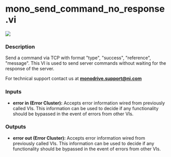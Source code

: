 # mono_send_command_no_response.vi

<p class="img_container">
<img class="lg_img" src="../mono_send_command_no_response.png"/>
</p>

### Description

Send a command via TCP with format "type", "success", "reference", "message". This VI is used to send server commands without waiting for the response of the server.

For technical support contact us at <b>monodrive.support@ni.com</b> 

### Inputs

- **error in (Error Cluster):** Accepts error information wired from previously called VIs. This information can be used to decide if any functionality should be bypassed in the event of errors from other VIs. 

### Outputs

- **error out (Error Cluster):** Accepts error information wired from previously called VIs. This information can be used to decide if any functionality should be bypassed in the event of errors from other VIs. 

<p>&nbsp;</p>
